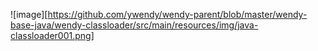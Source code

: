 


![image][https://github.com/ywendy/wendy-parent/blob/master/wendy-base-java/wendy-classloader/src/main/resources/img/java-classloader001.png]

